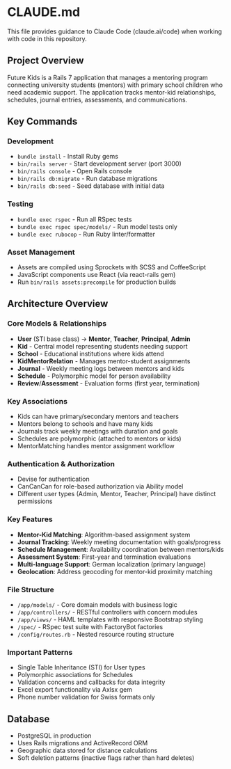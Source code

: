 # CLAUDE.md

This file provides guidance to Claude Code (claude.ai/code) when working with code in this repository.

## Project Overview

Future Kids is a Rails 7 application that manages a mentoring program connecting university students (mentors) with primary school children who need academic support. The application tracks mentor-kid relationships, schedules, journal entries, assessments, and communications.

## Key Commands

### Development
- `bundle install` - Install Ruby gems
- `bin/rails server` - Start development server (port 3000)
- `bin/rails console` - Open Rails console
- `bin/rails db:migrate` - Run database migrations
- `bin/rails db:seed` - Seed database with initial data

### Testing
- `bundle exec rspec` - Run all RSpec tests
- `bundle exec rspec spec/models/` - Run model tests only
- `bundle exec rubocop` - Run Ruby linter/formatter

### Asset Management
- Assets are compiled using Sprockets with SCSS and CoffeeScript
- JavaScript components use React (via react-rails gem)
- Run `bin/rails assets:precompile` for production builds

## Architecture Overview

### Core Models & Relationships
- **User** (STI base class) → **Mentor**, **Teacher**, **Principal**, **Admin**
- **Kid** - Central model representing students needing support
- **School** - Educational institutions where kids attend
- **KidMentorRelation** - Manages mentor-student assignments
- **Journal** - Weekly meeting logs between mentors and kids
- **Schedule** - Polymorphic model for person availability
- **Review**/**Assessment** - Evaluation forms (first year, termination)

### Key Associations
- Kids can have primary/secondary mentors and teachers
- Mentors belong to schools and have many kids
- Journals track weekly meetings with duration and goals
- Schedules are polymorphic (attached to mentors or kids)
- MentorMatching handles mentor assignment workflow

### Authentication & Authorization
- Devise for authentication
- CanCanCan for role-based authorization via Ability model
- Different user types (Admin, Mentor, Teacher, Principal) have distinct permissions

### Key Features
- **Mentor-Kid Matching**: Algorithm-based assignment system
- **Journal Tracking**: Weekly meeting documentation with goals/progress
- **Schedule Management**: Availability coordination between mentors/kids
- **Assessment System**: First-year and termination evaluations
- **Multi-language Support**: German localization (primary language)
- **Geolocation**: Address geocoding for mentor-kid proximity matching

### File Structure
- `/app/models/` - Core domain models with business logic
- `/app/controllers/` - RESTful controllers with concern modules
- `/app/views/` - HAML templates with responsive Bootstrap styling
- `/spec/` - RSpec test suite with FactoryBot factories
- `/config/routes.rb` - Nested resource routing structure

### Important Patterns
- Single Table Inheritance (STI) for User types
- Polymorphic associations for Schedules
- Validation concerns and callbacks for data integrity
- Excel export functionality via Axlsx gem
- Phone number validation for Swiss formats only

## Database
- PostgreSQL in production
- Uses Rails migrations and ActiveRecord ORM
- Geographic data stored for distance calculations
- Soft deletion patterns (inactive flags rather than hard deletes)